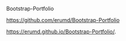 Bootstrap-Portfolio

https://github.com/erumd/Bootstrap-Portfolio

https://erumd.github.io/Bootstrap-Portfolio/.
